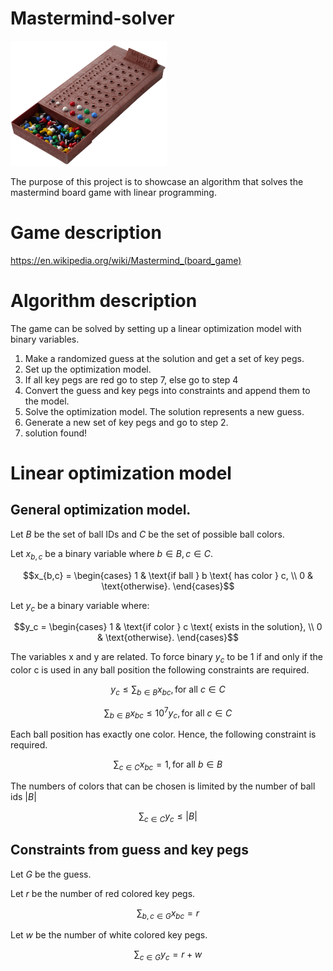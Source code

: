 # Mastermind-solver
<img src=images/mastermind.png alt="My Example Image" width="250" height="200" class=center>

The purpose of this project is to showcase an algorithm that solves the mastermind board game
with linear programming.

# Game description
https://en.wikipedia.org/wiki/Mastermind_(board_game)

# Algorithm description
The game can be solved by setting up a linear optimization model with binary variables.

1. Make a randomized guess at the solution and get a set of key pegs.
2. Set up the optimization model.
3. If all key pegs are red go to step 7, else go to step 4
4. Convert the guess and key pegs into constraints and append them to the model.
5. Solve the optimization model. The solution represents a new guess.
6. Generate a new set of key pegs and go to step 2.
7. solution found!

# Linear optimization model

## General optimization model.
Let 
$B$ be the set of ball IDs and
$C$ be the set of possible ball colors.

Let $x_{b,c}$ be a binary variable where $b \in B, c \in C$.

$$x_{b,c} =
\begin{cases}
1 & \text{if ball } b \text{ has color } c, \\
0 & \text{otherwise}.
\end{cases}$$

Let $y_c$ be a binary variable where:

$$y_c =
\begin{cases}
1 & \text{if color } c \text{ exists in the solution}, \\
0 & \text{otherwise}.
\end{cases}$$

The variables x and y are related.
To force binary $y_c$ to be $1$ if and only if the color c is used in any ball position
the following constraints are required.

$$y_c \leq \sum_{b \in B} x_{bc}, \text{for all } c \in C$$

$$\sum_{b \in B} x_{bc} \leq 10^7y_c, \text{for all } c \in C$$

Each ball position has exactly one color.
Hence, the following constraint is required.

$$\sum_{c \in C} x_{bc} = 1, \text{for all } b \in B$$

The numbers of colors that can be chosen is limited by
the number of ball ids $|B|$

$$\sum_{c \in C} y_c \leq |B|$$


## Constraints from guess and key pegs

Let $G$ be the guess.

Let $r$ be the number of red colored key pegs.

$$\sum_{b,c \in G} x_{bc} = r$$

Let $w$ be the number of white colored key pegs.

$$\sum_{c \in G} y_c = r + w$$
